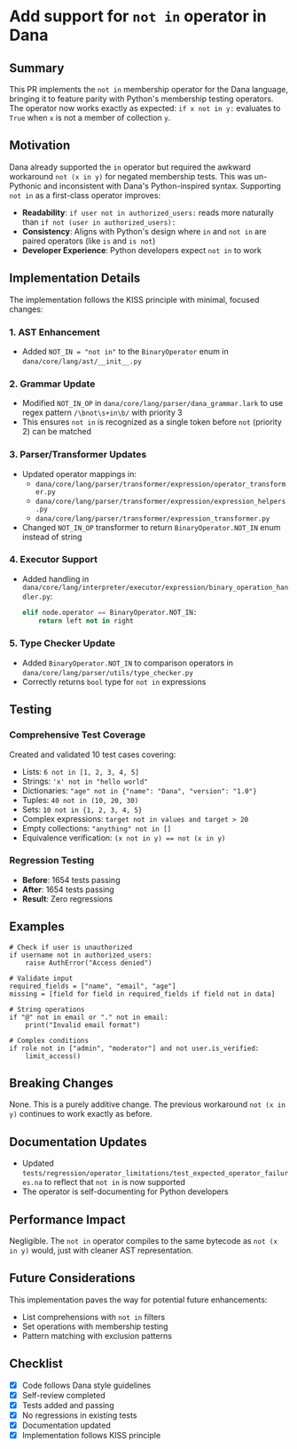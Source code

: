 # Add support for `not in` operator in Dana

## Summary

This PR implements the `not in` membership operator for the Dana language, bringing it to feature parity with Python's membership testing operators. The operator now works exactly as expected: `if x not in y:` evaluates to `True` when `x` is not a member of collection `y`.

## Motivation

Dana already supported the `in` operator but required the awkward workaround `not (x in y)` for negated membership tests. This was un-Pythonic and inconsistent with Dana's Python-inspired syntax. Supporting `not in` as a first-class operator improves:

- **Readability**: `if user not in authorized_users:` reads more naturally than `if not (user in authorized_users):`
- **Consistency**: Aligns with Python's design where `in` and `not in` are paired operators (like `is` and `is not`)
- **Developer Experience**: Python developers expect `not in` to work

## Implementation Details

The implementation follows the KISS principle with minimal, focused changes:

### 1. AST Enhancement
- Added `NOT_IN = "not in"` to the `BinaryOperator` enum in `dana/core/lang/ast/__init__.py`

### 2. Grammar Update
- Modified `NOT_IN_OP` in `dana/core/lang/parser/dana_grammar.lark` to use regex pattern `/\bnot\s+in\b/` with priority 3
- This ensures `not in` is recognized as a single token before `not` (priority 2) can be matched

### 3. Parser/Transformer Updates
- Updated operator mappings in:
  - `dana/core/lang/parser/transformer/expression/operator_transformer.py`
  - `dana/core/lang/parser/transformer/expression/expression_helpers.py`
  - `dana/core/lang/parser/transformer/expression_transformer.py`
- Changed `NOT_IN_OP` transformer to return `BinaryOperator.NOT_IN` enum instead of string

### 4. Executor Support
- Added handling in `dana/core/lang/interpreter/executor/expression/binary_operation_handler.py`:
  ```python
  elif node.operator == BinaryOperator.NOT_IN:
      return left not in right
  ```

### 5. Type Checker Update
- Added `BinaryOperator.NOT_IN` to comparison operators in `dana/core/lang/parser/utils/type_checker.py`
- Correctly returns `bool` type for `not in` expressions

## Testing

### Comprehensive Test Coverage
Created and validated 10 test cases covering:
- Lists: `6 not in [1, 2, 3, 4, 5]`
- Strings: `'x' not in "hello world"`
- Dictionaries: `"age" not in {"name": "Dana", "version": "1.0"}`
- Tuples: `40 not in (10, 20, 30)`
- Sets: `10 not in {1, 2, 3, 4, 5}`
- Complex expressions: `target not in values and target > 20`
- Empty collections: `"anything" not in []`
- Equivalence verification: `(x not in y) == not (x in y)`

### Regression Testing
- **Before**: 1654 tests passing
- **After**: 1654 tests passing
- **Result**: Zero regressions

## Examples

```dana
# Check if user is unauthorized
if username not in authorized_users:
    raise AuthError("Access denied")

# Validate input
required_fields = ["name", "email", "age"]
missing = [field for field in required_fields if field not in data]

# String operations
if "@" not in email or "." not in email:
    print("Invalid email format")

# Complex conditions
if role not in ["admin", "moderator"] and not user.is_verified:
    limit_access()
```

## Breaking Changes

None. This is a purely additive change. The previous workaround `not (x in y)` continues to work exactly as before.

## Documentation Updates

- Updated `tests/regression/operator_limitations/test_expected_operator_failures.na` to reflect that `not in` is now supported
- The operator is self-documenting for Python developers

## Performance Impact

Negligible. The `not in` operator compiles to the same bytecode as `not (x in y)` would, just with cleaner AST representation.

## Future Considerations

This implementation paves the way for potential future enhancements:
- List comprehensions with `not in` filters
- Set operations with membership testing
- Pattern matching with exclusion patterns

## Checklist

- [x] Code follows Dana style guidelines
- [x] Self-review completed
- [x] Tests added and passing
- [x] No regressions in existing tests
- [x] Documentation updated
- [x] Implementation follows KISS principle
